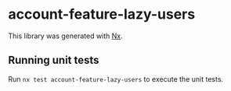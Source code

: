 # account-feature-lazy-users

This library was generated with [Nx](https://nx.dev).

## Running unit tests

Run `nx test account-feature-lazy-users` to execute the unit tests.
